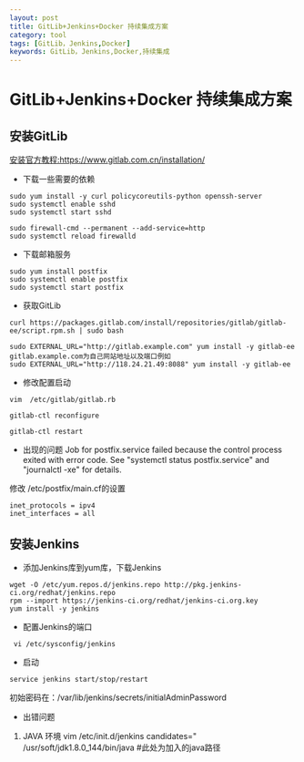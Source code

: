 ```yaml
---
layout: post
title: GitLib+Jenkins+Docker 持续集成方案
category: tool
tags: [GitLib，Jenkins,Docker]
keywords: GitLib，Jenkins,Docker,持续集成
---
```

# GitLib+Jenkins+Docker 持续集成方案

## 安装GitLib
[安装官方教程:](https://www.gitlab.com.cn/installation/)https://www.gitlab.com.cn/installation/
-  下载一些需要的依赖
~~~
sudo yum install -y curl policycoreutils-python openssh-server
sudo systemctl enable sshd
sudo systemctl start sshd

sudo firewall-cmd --permanent --add-service=http
sudo systemctl reload firewalld
~~~
- 下载邮箱服务
~~~
sudo yum install postfix
sudo systemctl enable postfix
sudo systemctl start postfix

~~~
- 获取GitLib
~~~
curl https://packages.gitlab.com/install/repositories/gitlab/gitlab-ee/script.rpm.sh | sudo bash

sudo EXTERNAL_URL="http://gitlab.example.com" yum install -y gitlab-ee
gitlab.example.com为自己网站地址以及端口例如
sudo EXTERNAL_URL="http://118.24.21.49:8088" yum install -y gitlab-ee
~~~
- 修改配置启动
~~~
vim  /etc/gitlab/gitlab.rb

gitlab-ctl reconfigure

gitlab-ctl restart
~~~
- 出现的问题
Job for postfix.service failed because the control process exited with error code. See "systemctl status postfix.service" and "journalctl -xe" for details.

修改 /etc/postfix/main.cf的设置  
~~~
inet_protocols = ipv4  
inet_interfaces = all  
~~~

## 安装Jenkins 
- 添加Jenkins库到yum库，下载Jenkins
~~~
wget -O /etc/yum.repos.d/jenkins.repo http://pkg.jenkins-ci.org/redhat/jenkins.repo
rpm --import https://jenkins-ci.org/redhat/jenkins-ci.org.key
yum install -y jenkins
~~~
- 配置Jenkins的端口
~~~
 vi /etc/sysconfig/jenkins
~~~
- 启动
~~~
service jenkins start/stop/restart
~~~
初始密码在：/var/lib/jenkins/secrets/initialAdminPassword 
- 出错问题
1. JAVA 环境
vim  /etc/init.d/jenkins
candidates="
/usr/soft/jdk1.8.0_144/bin/java #此处为加入的java路径